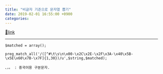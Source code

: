 ```yaml
---
title: "비글자 기준으로 문자열 뽑기"
date: 2019-02-01 16:55:00 +0900
categories: 
---
```

[🔗link](http://www.mins01.com/mh/tech/read/1256)
***


    $matched = array();
    
    preg_match_all('/([^#\t\s\n\x00-\x2C\x2E-\x2F\x3A-\x40\x5B-\x5E\x60\x7B-\x7F]{1,30})/u',$string,$matched);
    

`、，。 : 중국어용 구분문자.`
